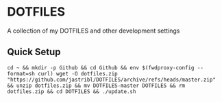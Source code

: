 # DOTFILES
A collection of my DOTFILES and other development settings

## Quick Setup
```
cd ~ && mkdir -p Github && cd Github && env $(fwdproxy-config --format=sh curl) wget -O dotfiles.zip "https://github.com/jastribl/DOTFILES/archive/refs/heads/master.zip" && unzip dotfiles.zip && mv DOTFILES-master DOTFILES && rm dotfiles.zip && cd DOTFILES && ./update.sh
 ```
